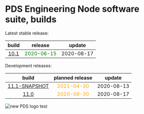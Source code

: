 
PDS Engineering Node software suite, builds
===========================================


Latest stable release:  

|build|release|update|
| :---: | :---: | :---: |
|[10.1](./10.1)|<span style="color:green">2020-06-15</span>|2020-08-17|
  


Development releases:  

|build|planned release|update|
| :---: | :---: | :---: |
|[11.1-SNAPSHOT](./11.1-SNAPSHOT)|<span style="color:orange">2021-04-30</span>|2020-08-13|
|[11.0](./11.0)|<span style="color:orange">2020-09-30</span>|2020-08-17|
  
![new PDS logo test](https://nasa-pds.github.io/pdsen-corral/images/logo.png)
